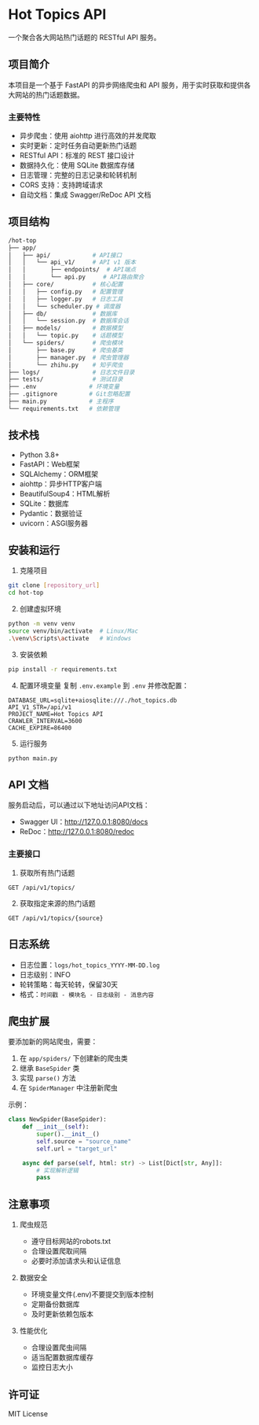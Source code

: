 # Hot Topics API

一个聚合各大网站热门话题的 RESTful API 服务。

## 项目简介

本项目是一个基于 FastAPI 的异步网络爬虫和 API 服务，用于实时获取和提供各大网站的热门话题数据。

### 主要特性

- 异步爬虫：使用 aiohttp 进行高效的并发爬取
- 实时更新：定时任务自动更新热门话题
- RESTful API：标准的 REST 接口设计
- 数据持久化：使用 SQLite 数据库存储
- 日志管理：完整的日志记录和轮转机制
- CORS 支持：支持跨域请求
- 自动文档：集成 Swagger/ReDoc API 文档

## 项目结构

```bash
/hot-top
├── app/
│   ├── api/            # API接口
│   │   └── api_v1/     # API v1 版本
│   │       ├── endpoints/  # API端点
│   │       └── api.py     # API路由聚合
│   ├── core/           # 核心配置
│   │   ├── config.py   # 配置管理
│   │   ├── logger.py   # 日志工具
│   │   └── scheduler.py # 调度器
│   ├── db/             # 数据库
│   │   └── session.py  # 数据库会话
│   ├── models/         # 数据模型
│   │   └── topic.py    # 话题模型
│   └── spiders/        # 爬虫模块
│       ├── base.py     # 爬虫基类
│       ├── manager.py  # 爬虫管理器
│       └── zhihu.py    # 知乎爬虫
├── logs/               # 日志文件目录
├── tests/              # 测试目录
├── .env               # 环境变量
├── .gitignore         # Git忽略配置
├── main.py            # 主程序
└── requirements.txt   # 依赖管理
```

## 技术栈

- Python 3.8+
- FastAPI：Web框架
- SQLAlchemy：ORM框架
- aiohttp：异步HTTP客户端
- BeautifulSoup4：HTML解析
- SQLite：数据库
- Pydantic：数据验证
- uvicorn：ASGI服务器

## 安装和运行

1. 克隆项目
```bash
git clone [repository_url]
cd hot-top
```

2. 创建虚拟环境
```bash
python -m venv venv
source venv/bin/activate  # Linux/Mac
.\venv\Scripts\activate   # Windows
```

3. 安装依赖
```bash
pip install -r requirements.txt
```

4. 配置环境变量
复制 `.env.example` 到 `.env` 并修改配置：
```env
DATABASE_URL=sqlite+aiosqlite:///./hot_topics.db
API_V1_STR=/api/v1
PROJECT_NAME=Hot Topics API
CRAWLER_INTERVAL=3600
CACHE_EXPIRE=86400
```

5. 运行服务
```bash
python main.py
```

## API 文档

服务启动后，可以通过以下地址访问API文档：

- Swagger UI：http://127.0.0.1:8080/docs
- ReDoc：http://127.0.0.1:8080/redoc

### 主要接口

1. 获取所有热门话题
```
GET /api/v1/topics/
```

2. 获取指定来源的热门话题
```
GET /api/v1/topics/{source}
```

## 日志系统

- 日志位置：`logs/hot_topics_YYYY-MM-DD.log`
- 日志级别：INFO
- 轮转策略：每天轮转，保留30天
- 格式：`时间戳 - 模块名 - 日志级别 - 消息内容`

## 爬虫扩展

要添加新的网站爬虫，需要：

1. 在 `app/spiders/` 下创建新的爬虫类
2. 继承 `BaseSpider` 类
3. 实现 `parse()` 方法
4. 在 `SpiderManager` 中注册新爬虫

示例：
```python
class NewSpider(BaseSpider):
    def __init__(self):
        super().__init__()
        self.source = "source_name"
        self.url = "target_url"

    async def parse(self, html: str) -> List[Dict[str, Any]]:
        # 实现解析逻辑
        pass
```

## 注意事项

1. 爬虫规范
   - 遵守目标网站的robots.txt
   - 合理设置爬取间隔
   - 必要时添加请求头和认证信息

2. 数据安全
   - 环境变量文件(.env)不要提交到版本控制
   - 定期备份数据库
   - 及时更新依赖包版本

3. 性能优化
   - 合理设置爬虫间隔
   - 适当配置数据库缓存
   - 监控日志大小

## 许可证

MIT License